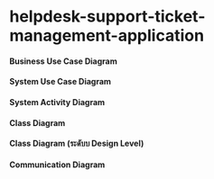 # helpdesk-support-ticket-management-application


#### Business Use Case Diagram

#### System Use Case Diagram

#### System Activity Diagram

#### Class Diagram

#### Class Diagram (ระดับบ Design Level)

#### Communication Diagram
